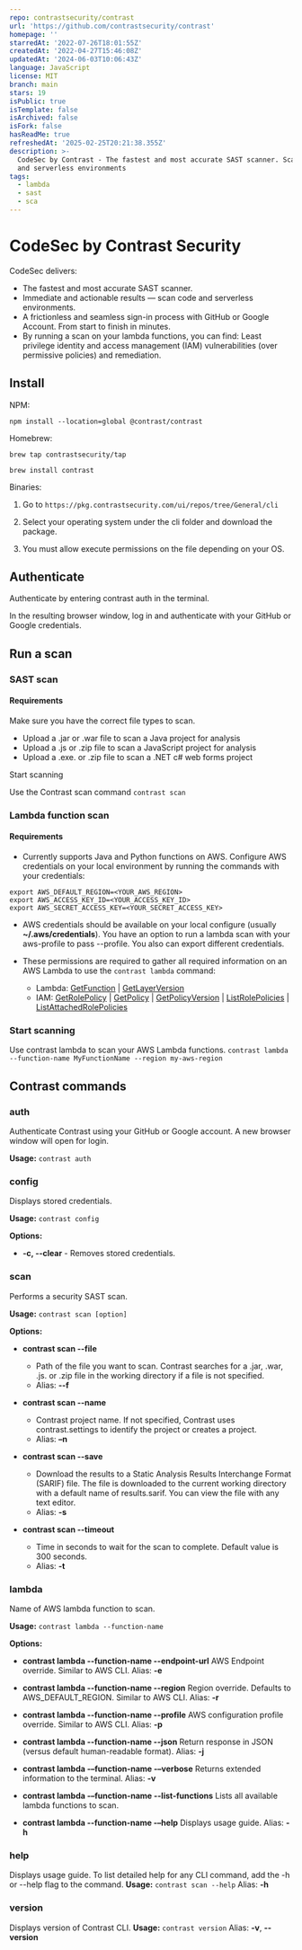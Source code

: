 ```yaml
---
repo: contrastsecurity/contrast
url: 'https://github.com/contrastsecurity/contrast'
homepage: ''
starredAt: '2022-07-26T18:01:55Z'
createdAt: '2022-04-27T15:46:08Z'
updatedAt: '2024-06-03T10:06:43Z'
language: JavaScript
license: MIT
branch: main
stars: 19
isPublic: true
isTemplate: false
isArchived: false
isFork: false
hasReadMe: true
refreshedAt: '2025-02-25T20:21:38.355Z'
description: >-
  CodeSec by Contrast - The fastest and most accurate SAST scanner. Scan code
  and serverless environments
tags:
  - lambda
  - sast
  - sca
---
```


# CodeSec by Contrast Security

CodeSec delivers:

- The fastest and most accurate SAST scanner.
- Immediate and actionable results — scan code and serverless environments.
- A frictionless and seamless sign-in process with GitHub or Google Account. From start to finish in minutes.
- By running a scan on your lambda functions, you can find: Least privilege identity and access management (IAM) vulnerabilities (over permissive policies) and remediation.

## Install

NPM:

```
npm install --location=global @contrast/contrast
```

Homebrew:

```
brew tap contrastsecurity/tap

brew install contrast
```

Binaries:

1. Go to `https://pkg.contrastsecurity.com/ui/repos/tree/General/cli`

2. Select your operating system under the cli folder and download the package.

3. You must allow execute permissions on the file depending on your OS.

## Authenticate

Authenticate by entering contrast auth in the terminal.

In the resulting browser window, log in and authenticate with your GitHub or Google credentials.

## Run a scan

### SAST scan

#### Requirements

Make sure you have the correct file types to scan.

- Upload a .jar or .war file to scan a Java project for analysis
- Upload a .js or .zip file to scan a JavaScript project for analysis
- Upload a .exe. or .zip file to scan a .NET c# web forms project

Start scanning

Use the Contrast scan command `contrast scan`

### Lambda function scan

#### Requirements

- Currently supports Java and Python functions on AWS.
  Configure AWS credentials on your local environment by running the commands with your credentials:

```shell
export AWS_DEFAULT_REGION=<YOUR_AWS_REGION>
export AWS_ACCESS_KEY_ID=<YOUR_ACCESS_KEY_ID>
export AWS_SECRET_ACCESS_KEY=<YOUR_SECRET_ACCESS_KEY>
```

- AWS credentials should be available on your local configure (usually **~/.aws/credentials**). You have an option to run a lambda scan with your aws-profile to pass --profile. You also can export different credentials.

- These permissions are required to gather all required information on an AWS Lambda to use the `contrast lambda` command:

  - Lambda: [GetFunction](https://docs.aws.amazon.com/lambda/latest/dg/API_GetFunction.html) | [GetLayerVersion](https://docs.aws.amazon.com/lambda/latest/dg/API_GetLayerVersion.html)
  - IAM: [GetRolePolicy](https://docs.aws.amazon.com/IAM/latest/APIReference/API_GetRolePolicy.html) | [GetPolicy](https://docs.aws.amazon.com/IAM/latest/APIReference/API_GetPolicy.html) | [GetPolicyVersion](https://docs.aws.amazon.com/IAM/latest/APIReference/API_GetPolicyVersion.html) | [ListRolePolicies](https://docs.aws.amazon.com/IAM/latest/APIReference/API_ListRolePolicies.html) | [ListAttachedRolePolicies](https://docs.aws.amazon.com/IAM/latest/APIReference/API_ListAttachedRolePolicies.html)

### Start scanning

Use contrast lambda to scan your AWS Lambda functions.
`contrast lambda --function-name MyFunctionName --region my-aws-region`

## Contrast commands

### auth

Authenticate Contrast using your GitHub or Google account. A new browser window will open for login.

**Usage:** `contrast auth`

### config

Displays stored credentials.

**Usage:** `contrast config`

**Options:**

- **-c, --clear** - Removes stored credentials.

### scan

Performs a security SAST scan.

**Usage:** `contrast scan [option]`

**Options:**

- **contrast scan --file**

  - Path of the file you want to scan. Contrast searches for a .jar, .war, .js. or .zip file in the working directory if a file is not specified.
  - Alias: **--f**

- **contrast scan --name**

  - Contrast project name. If not specified, Contrast uses contrast.settings to identify the project or creates a project.
  - Alias: **–n**

- **contrast scan --save**

  - Download the results to a Static Analysis Results Interchange Format (SARIF) file. The file is downloaded to the current working directory with a default name of results.sarif. You can view the file with any text editor.
  - Alias: **-s**

- **contrast scan --timeout**
  - Time in seconds to wait for the scan to complete. Default value is 300 seconds.
  - Alias: **-t**

### lambda

Name of AWS lambda function to scan.

**Usage:** `contrast lambda --function-name`

**Options:**

- **contrast lambda --function-name --endpoint-url**
  AWS Endpoint override. Similar to AWS CLI.
  Alias: **-e**

- **contrast lambda --function-name --region**
  Region override. Defaults to AWS_DEFAULT_REGION. Similar to AWS CLI.
  Alias: **-r**

- **contrast lambda --function-name --profile**
  AWS configuration profile override. Similar to AWS CLI.
  Alias: **-p**

- **contrast lambda --function-name --json**
  Return response in JSON (versus default human-readable format).
  Alias: **-j**

- **contrast lambda -–function-name -–verbose**
  Returns extended information to the terminal.
  Alias: **-v**

- **contrast lambda -–function-name --list-functions**
  Lists all available lambda functions to scan.

- **contrast lambda --function-name -–help**
  Displays usage guide.
  Alias: **-h**

### help

Displays usage guide. To list detailed help for any CLI command, add the -h or --help flag to the command.
**Usage:** `contrast scan --help`
Alias: **-h**

### version

Displays version of Contrast CLI.
**Usage:** `contrast version` Alias: **-v**, **--version**
